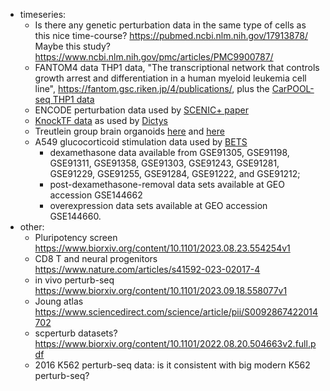 
- timeseries:
    - Is there any genetic perturbation data in the same type of cells as this nice time-course? https://pubmed.ncbi.nlm.nih.gov/17913878/ Maybe this study?  https://www.ncbi.nlm.nih.gov/pmc/articles/PMC9900787/
    - FANTOM4 data THP1 data, "The transcriptional network that controls growth arrest and differentiation in a human myeloid leukemia cell line", https://fantom.gsc.riken.jp/4/publications/, plus the [CarPOOL-seq THP1 data](https://www.nature.com/articles/s41592-022-01705-x)
    - ENCODE perturbation data used by [SCENIC+ paper](https://www.nature.com/articles/s41592-023-01938-4) 
    - [KnockTF data](https://www.ncbi.nlm.nih.gov/pmc/articles/PMC6943067/) as used by [Dictys](https://www.biorxiv.org/content/10.1101/2022.09.14.508036v1.full.pdf)
    - Treutlein group brain organoids [here](https://www.nature.com/articles/s41586-022-05279-8) and [here](https://www.nature.com/articles/s41586-023-06473-y)
    - A549 glucocorticoid stimulation data used by [BETS](https://journals.plos.org/ploscompbiol/article?id=10.1371/journal.pcbi.1008223#sec010)
        - dexamethasone data available from GSE91305, GSE91198, GSE91311, GSE91358, GSE91303, GSE91243, GSE91281, GSE91229, GSE91255, GSE91284, GSE91222, and GSE91212;  
        - post-dexamethasone-removal data sets available at GEO accession GSE144662
        - overexpression data sets available at GEO accession GSE144660.
- other:
    - Pluripotency screen https://www.biorxiv.org/content/10.1101/2023.08.23.554254v1
    - CD8 T and neural progenitors https://www.nature.com/articles/s41592-023-02017-4
    - in vivo perturb-seq https://www.biorxiv.org/content/10.1101/2023.09.18.558077v1
    - Joung atlas https://www.sciencedirect.com/science/article/pii/S0092867422014702
    - scperturb datasets? https://www.biorxiv.org/content/10.1101/2022.08.20.504663v2.full.pdf
    - 2016 K562 perturb-seq data: is it consistent with big modern K562 perturb-seq?